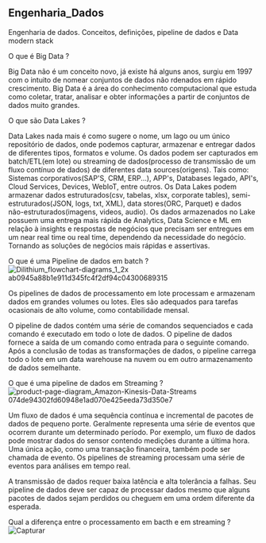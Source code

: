 ## Engenharia_Dados
Engenharia de dados. Conceitos, definições, pipeline de dados e Data modern stack

O que é Big Data ?

Big Data não é um conceito novo, já existe há alguns anos, surgiu em 1997 com o intuito de nomear conjuntos de 
dados não rdenados em rápido crescimento. Big Data é a área do conhecimento computacional que estuda como coletar, tratar, analisar
e obter informações a partir de conjuntos de dados muito grandes.

O que são Data Lakes ?

Data Lakes nada mais é como sugere o nome, um lago ou um único repositório de dados, onde podemos capturar, armazenar e entregar dados de 
diferentes tipos, formatos e volume. Os dados podem ser capturados em batch/ETL(em lote) ou streaming de dados(processo de transmissão de um fluxo contínuo de dados) 
de diferentes data sources(origens). Tais como: Sistemas corporativos(SAP'S, CRM, ERP...), APP's, Databases legado, API's, Cloud Services, Devices, WebIoT,
entre outros. Os Data Lakes podem armazenar dados estruturados(csv, tabelas, xlsx, corporate tables), semi-estruturados(JSON, logs, txt, XML), data stores(ORC, Parquet) e dados não-estruturados(imagens, videos, audio). Os dados armazenados no Lake possuem uma entrega mais rápida de Analytics, Data Science e ML em relação à insights e respostas de negócios que precisam ser entregues em um near real time ou real time, dependendo da necessidade do negócio. Tornando as soluções de negócios mais rápidas
e assertivas.

O que é uma Pipeline de dados em batch ?
![Dilithium_flowchart-diagrams_1_2x ab0945a88b1e911d345fc4f2df94c04300689315](https://user-images.githubusercontent.com/57784654/218838654-3c590f24-284d-4c51-90de-b929c201a9e9.jpeg)

Os pipelines de dados de processamento em lote processam e armazenam dados em grandes volumes ou lotes. Eles são adequados para tarefas ocasionais de alto volume, como contabilidade mensal.

O pipeline de dados contém uma série de comandos sequenciados e cada comando é executado em todo o lote de dados. O pipeline de dados fornece a saída de um comando como entrada para o seguinte comando. Após a conclusão de todas as transformações de dados, o pipeline carrega todo o lote em um data warehouse na nuvem ou em outro armazenamento de dados semelhante.


O que é uma pipeline de dados em Streaming ?
![product-page-diagram_Amazon-Kinesis-Data-Streams 074de94302fd60948e1ad070e425eeda73d350e7](https://user-images.githubusercontent.com/57784654/218844674-4a7c6545-98c0-4fca-aa87-6342f09047cb.png)

Um fluxo de dados é uma sequência contínua e incremental de pacotes de dados de pequeno porte. Geralmente representa uma série de eventos que ocorrem durante um determinado período. Por exemplo, um fluxo de dados pode mostrar dados do sensor contendo medições durante a última hora. Uma única ação, como uma transação financeira, também pode ser chamada de evento. Os pipelines de streaming processam uma série de eventos para análises em tempo real.

A transmissão de dados requer baixa latência e alta tolerância a falhas. Seu pipeline de dados deve ser capaz de processar dados mesmo que alguns pacotes de dados sejam perdidos ou cheguem em uma ordem diferente da esperada.

Qual a diferença entre o processamento em bacth e em streaming ?
![Capturar](https://user-images.githubusercontent.com/57784654/218847087-b3184111-2991-4187-8608-57aa4fd00f92.JPG)


